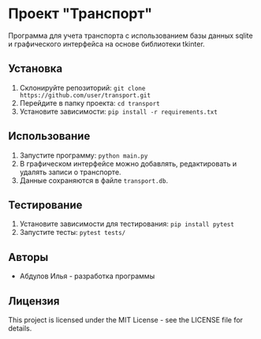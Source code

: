 # Проект "Транспорт"

Программа для учета транспорта с использованием базы данных sqlite и графического интерфейса на основе библиотеки tkinter.

## Установка

1. Склонируйте репозиторий: `git clone https://github.com/user/transport.git`
2. Перейдите в папку проекта: `cd transport`
3. Установите зависимости: `pip install -r requirements.txt`

## Использование

1. Запустите программу: `python main.py`
2. В графическом интерфейсе можно добавлять, редактировать и удалять записи о транспорте.
3. Данные сохраняются в файле `transport.db`.

## Тестирование

1. Установите зависимости для тестирования: `pip install pytest`
2. Запустите тесты: `pytest tests/`

## Авторы

* Абдулов Илья - разработка программы

## Лицензия

This project is licensed under the MIT License - see the LICENSE file for details.